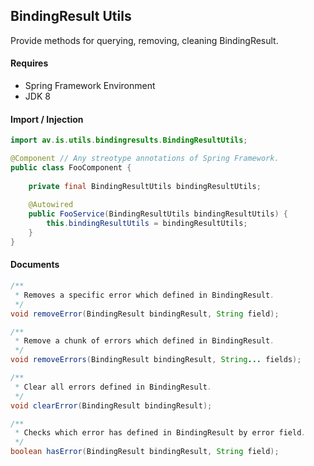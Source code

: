 ## BindingResult Utils
 Provide methods for querying, removing, cleaning BindingResult.
 
#### Requires
- Spring Framework Environment
- JDK 8


#### Import / Injection
```java
import av.is.utils.bindingresults.BindingResultUtils;

@Component // Any streotype annotations of Spring Framework.
public class FooComponent {
    
    private final BindingResultUtils bindingResultUtils;
    
    @Autowired
    public FooService(BindingResultUtils bindingResultUtils) {
        this.bindingResultUtils = bindingResultUtils;
    }
}
```

#### Documents
```java
/**
 * Removes a specific error which defined in BindingResult.
 */
void removeError(BindingResult bindingResult, String field);

/**
 * Remove a chunk of errors which defined in BindingResult.
 */
void removeErrors(BindingResult bindingResult, String... fields);

/**
 * Clear all errors defined in BindingResult.
 */
void clearError(BindingResult bindingResult);

/**
 * Checks which error has defined in BindingResult by error field.
 */
boolean hasError(BindingResult bindingResult, String field);
```
